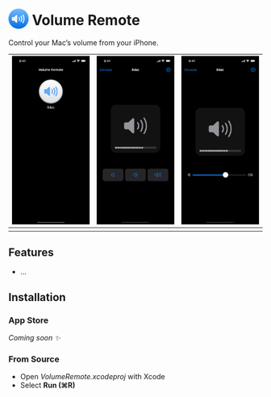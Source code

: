 # <img src="/Shared/Assets.xcassets/AppIcon.appiconset/icon_40pt@2x.png?raw=true" alt="" width="40" valign="bottom" style="border-radius: 50%"> Volume Remote 

Control your Mac’s volume from your iPhone.

|![](/Screenshots/Devices.png?raw=true)|![](/Screenshots/Buttons.png?raw=true)|![](/Screenshots/Slider.png?raw=true)|
|-|-|-|
||||


## Features

* …


## Installation

### App Store

_Coming soon ✨_


### From Source

* Open _VolumeRemote.xcodeproj_ with Xcode
* Select **Run (⌘R)**


